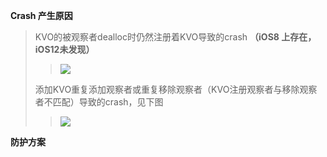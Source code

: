 **Crash 产生原因**

> KVO的被观察者dealloc时仍然注册着KVO导致的crash **（iOS8 上存在，iOS12未发现）**
>
> > ![](http://mmbiz.qpic.cn/mmbiz_png/ibnDKD3ktAoYJIS62nicicpVqYtEtLgf7OKDRmEQLqibW6RyJEiaKv78g0YogJddUPdU8hx8ZCQXSQibhBREpBPBybGw/640?wx_fmt=png&tp=webp&wxfrom=5&wx_lazy=1&wx_co=1)
>
> 添加KVO重复添加观察者或重复移除观察者（KVO注册观察者与移除观察者不匹配）导致的crash，见下图
>
> > ![](http://mmbiz.qpic.cn/mmbiz_png/ibnDKD3ktAoYJIS62nicicpVqYtEtLgf7OKsDiaNKudLEnhnw01ZePzz0we9jAtiaWm8adlrPRlNOPUJaqT5pnZiaQ3w/640?wx_fmt=png&tp=webp&wxfrom=5&wx_lazy=1&wx_co=1)

**防护方案**

>



